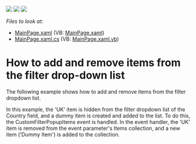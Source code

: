 <!-- default badges list -->
![](https://img.shields.io/endpoint?url=https://codecentral.devexpress.com/api/v1/VersionRange/128577966/11.2.5%2B)
[![](https://img.shields.io/badge/Open_in_DevExpress_Support_Center-FF7200?style=flat-square&logo=DevExpress&logoColor=white)](https://supportcenter.devexpress.com/ticket/details/E3848)
[![](https://img.shields.io/badge/📖_How_to_use_DevExpress_Examples-e9f6fc?style=flat-square)](https://docs.devexpress.com/GeneralInformation/403183)
<!-- default badges end -->
<!-- default file list -->
*Files to look at*:

* [MainPage.xaml](./CS/DXPivotGrid_CustomFilterItems/MainPage.xaml) (VB: [MainPage.xaml](./VB/DXPivotGrid_CustomFilterItems/MainPage.xaml))
* [MainPage.xaml.cs](./CS/DXPivotGrid_CustomFilterItems/MainPage.xaml.cs) (VB: [MainPage.xaml.vb](./VB/DXPivotGrid_CustomFilterItems/MainPage.xaml.vb))
<!-- default file list end -->
# How to add and remove items from the filter drop-down list


<p>The following example shows how to add and remove items from the filter dropdown list.</p><p>In this example, the 'UK' item is hidden from the filter dropdown list of the Country field, and a dummy item is created and added to the list. To do this, the CustomFilterPopupItems event is handled. In the event handler, the 'UK' item is removed from the event parameter's Items collection, and a new item ('Dummy Item') is added to the collection.</p><br />


<br/>


